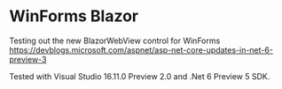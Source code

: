 # WinForms Blazor

Testing out the new BlazorWebView control for WinForms https://devblogs.microsoft.com/aspnet/asp-net-core-updates-in-net-6-preview-3

Tested with Visual Studio 16.11.0 Preview 2.0 and .Net 6 Preview 5 SDK.
